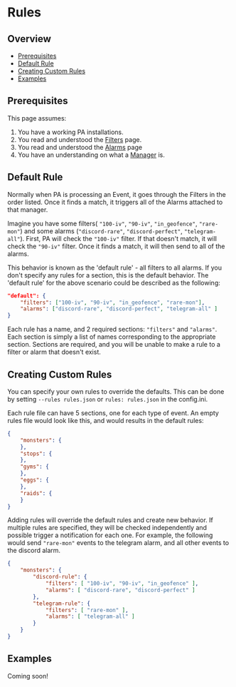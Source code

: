 # Rules

## Overview

* [Prerequisites](#prerequisites)
* [Default Rule](#default-rule)
* [Creating Custom Rules](#creating-custom-rules)
* [Examples](#examples)

## Prerequisites

This page assumes:

1. You have a working PA installations.
2. You read and understood the [Filters](filters) page.
3. You read and understood the [Alarms](alarms) page
4. You have an understanding on what a [Manager](managers.html) is.

## Default Rule

Normally when PA is processing an Event, it goes through the Filters in
the order listed. Once it finds a match, it triggers all of the Alarms
attached to that manager.

Imagine you have some filters( `"100-iv"`, `"90-iv"`,
`"in_geofence"`, `"rare-mon"`) and some alarms (`"discord-rare"`,
`"discord-perfect"`, `"telegram-all"`). First, PA will check the `"100-iv"`
filter. If that doesn't match, it will check the `"90-iv"` filter.
Once it finds a match, it will then send to all of the alarms.

This behavior is known as the 'default rule' - all filters to all
alarms. If you don't specify any rules for a section, this is the
default behavior. The 'default rule' for the above scenario could be
 described as the following:

```json
"default": {
    "filters": ["100-iv", "90-iv", "in_geofence", "rare-mon"],
    "alarms": ["discord-rare", "discord-perfect", "telegram-all" ]
}

```

Each rule has a name, and 2 required sections: `"filters"` and
`"alarms"`. Each section is simply a list of names corresponding to the
appropriate section. Sections are required, and you will be unable to
make a rule to a filter or alarm that doesn't exist.

## Creating Custom Rules

You can specify your own rules to override the defaults. This can be
done by setting `--rules rules.json` or `rules: rules.json` in the
config.ini.

Each rule file can have 5 sections, one for each type of event. An empty
rules file would look like this, and would results in the default rules:
```json
{
    "monsters": {
    },
    "stops": {
    },
    "gyms": {
    },
    "eggs": {
    },
    "raids": {
    }
}
```

Adding rules will override the default rules and create new behavior.
If multiple rules are specified, they will be checked independently and
possible trigger a notification for each one. For example, the
following would send `"rare-mon"` events to the telegram alarm,  and all
other events to the discord alarm.

```json
{
    "monsters": {
        "discord-rule": {
            "filters": [ "100-iv", "90-iv", "in_geofence" ],
            "alarms": [ "discord-rare", "discord-perfect" ]
        },
        "telegram-rule": {
            "filters": [ "rare-mon" ],
            "alarms": [ "telegram-all" ]
        }
    }
}
```

## Examples

Coming soon!
